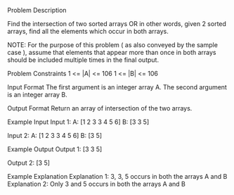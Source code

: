 Problem Description
 
 

Find the intersection of two sorted arrays OR in other words, given 2 sorted arrays, find all the elements which occur in both arrays.

NOTE: For the purpose of this problem ( as also conveyed by the sample case ), assume that elements that appear more than once in both arrays should be included multiple times in the final output.



Problem Constraints
1 <= |A| <= 106
1 <= |B| <= 106


Input Format
The first argument is an integer array A.
The second argument is an integer array B.


Output Format
Return an array of intersection of the two arrays.


Example Input
Input 1:
A: [1 2 3 3 4 5 6]
B: [3 3 5]

Input 2:
A: [1 2 3 3 4 5 6]
B: [3 5]


Example Output
Output 1: [3 3 5]

Output 2: [3 5]


Example Explanation
Explanation 1:
3, 3, 5 occurs in both the arrays A and B
Explanation 2:
Only 3 and 5 occurs in both the arrays A and B
